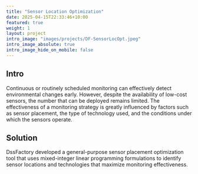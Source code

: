 ```yaml
---
title: "Sensor Location Optimization"
date: 2025-04-15T22:33:46+10:00
featured: true
weight: 1
layout: project
intro_image: "images/projects/DF-SensorLocOpt.jpeg"
intro_image_absolute: true
intro_image_hide_on_mobile: false
---
```


## Intro

Continuous or routinely scheduled monitoring can effectively detect environmental changes early. However, despite the availability of low-cost sensors, the number that can be deployed remains limited. The effectiveness of a monitoring strategy is greatly influenced by factors such as sensor placement, the type of technology used, and the conditions under which the sensors operate.

## Solution

DssFactory developed a general-purpose sensor placement optimization tool that uses mixed-integer linear programming formulations to identify sensor locations and technologies that maximize monitoring effectiveness.
